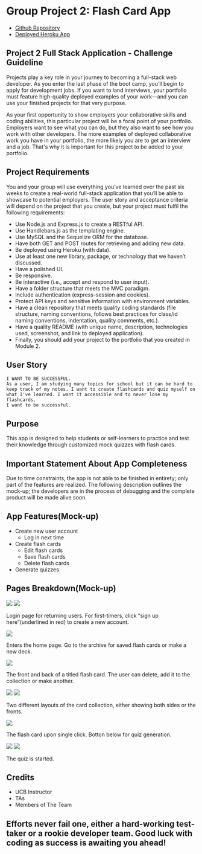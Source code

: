 # Group Project 2: Flash Card App

* [Github Repository](https://github.com/JackW2023/FlashCard-APP)
* [Deployed Heroku App](https://calm-island-50179-67f2dfd210f1.herokuapp.com/)

## Project 2 Full Stack Application - Challenge Guideline

Projects play a key role in your journey to becoming a full-stack web developer. As you enter the last phase of the boot camp, you’ll begin to apply for development jobs. If you want to land interviews, your portfolio must feature high-quality deployed examples of your work—and you can use your finished projects for that very purpose.

As your first opportunity to show employers your collaborative skills and coding abilities, this particular project will be a focal point of your portfolio. Employers want to see what you can do, but they also want to see how you work with other developers. The more examples of deployed collaborative work you have in your portfolio, the more likely you are to get an interview and a job. That's why it is important for this project to be added to your portfolio.

## Project Requirements

You and your group will use everything you’ve learned over the past six weeks to create a real-world full-stack application that you’ll be able to showcase to potential employers. The user story and acceptance criteria will depend on the project that you create, but your project must fulfil the following requirements:

* Use Node.js and Express.js to create a RESTful API.
* Use Handlebars.js as the templating engine.
* Use MySQL and the Sequelize ORM for the database.
* Have both GET and POST routes for retrieving and adding new data.
* Be deployed using Heroku (with data).
* Use at least one new library, package, or technology that we haven’t discussed.
* Have a polished UI.
* Be responsive.
* Be interactive (i.e., accept and respond to user input).
* Have a folder structure that meets the MVC paradigm.
* Include authentication (express-session and cookies).
* Protect API keys and sensitive information with environment variables.
* Have a clean repository that meets quality coding standards (file structure, naming conventions, follows best practices for class/id naming conventions, indentation, quality comments, etc.).
* Have a quality README (with unique name, description, technologies used, screenshot, and link to deployed application).
* Finally, you should add your project to the portfolio that you created in Module 2.

## User Story

```
I WANT TO BE SUCCESSFUL.
As a user, I am studying many topics for school but it can be hard to keep track of my notes. I want to create flashcards and quiz myself on what I've learned. I want it accessible and to never lose my flashcards.
I want to be successful.
```

## Purpose

This app is designed to help students or self-learners to practice and test their knowledge through customized mock quizzes with flash cards.


## Important Statement About App Completeness

Due to time constraints, the app is not able to be finished in entirety; only part of the features are realized. The following description outlines the mock-up; the developers are in the process of debugging and the complete product will be made alive soon.

## App Features(Mock-up)

* Create new user account
  * Log in next time
* Create flash cards
  * Edit flash cards
  * Save flash cards
  * Delete flash cards
* Generate quizzes


## Pages Breakdown(Mock-up)

![](public/images/pic1.png)
![](public/images/pic2.png)

Login page for returning users. For first-timers, click “sign up here”(underlined in red) to create a new account.

![](public/images/pic3.png)

Enters the home page. Go to the archive for saved flash cards or make a new deck.

![](public/images/pic4.png)

The front and back of a titled flash card. The user can delete, add it to the collection or make another.

![](public/images/pic5.png)
![](public/images/pic6.png)

Two different layouts of the card collection, either showing both sides or the fronts.

![](public/images/pic7.png)

The flash card upon single click. Botton below for quiz generation.

![](public/images/pic8.png)
![](public/images/pic9.png)

The quiz is started.

## Credits
* UCB Instructor
* TAs
* Members of The Team

## Efforts never fail one, either a hard-working test-taker or a rookie developer team. Good luck with coding as success is awaiting you ahead!
